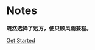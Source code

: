 # Notes

<!-- ![logo](./_media/face.jpg ":size=20%") -->


**既然选择了远方，便只顾风雨兼程。**


[Get Started](README.md)


<!-- 背景图片 -->
<!-- ![](./_media/virus.jpg) <center><img src="https://cdn.jsdelivr.net/gh/gxf1212/notes@master/utils/figure/photo.jpg" style="zoom:50%;" /></center> -->
